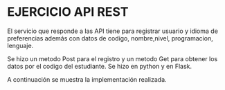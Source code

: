 # EJERCICIO API REST

El servicio que responde a las API tiene para registrar usuario y idioma de preferencias además con datos de codigo, nombre,nivel, programacion, lenguaje. 

Se hizo un metodo Post para el registro y un metodo Get para obtener los datos por el codigo del estudiante.
Se hizo en python y en Flask.

A continuación se muestra la implementación realizada.

